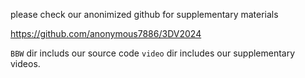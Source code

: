 please check our anonimized github for supplementary materials

https://github.com/anonymous7886/3DV2024

`BBW` dir includs our source code
`video` dir includes our supplementary videos.